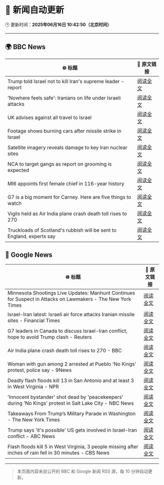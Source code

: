 # 🧠 新闻自动更新

🕒 更新时间：**2025年06月16日 10:42:50（北京时间）**

---

## 🌍 BBC News

| 🌐 标题 | 🔗 原文链接 |
|--------|-------------|
| Trump told Israel not to kill Iran's supreme leader - report | [阅读全文](https://www.bbc.com/news/articles/ckg7gl4zegyo) |
| 'Nowhere feels safe': Iranians on life under Israeli attacks | [阅读全文](https://www.bbc.com/news/articles/c8xgxdr01wro) |
| UK advises against all travel to Israel | [阅读全文](https://www.bbc.com/news/articles/c1kvk8jpy3vo) |
| Footage shows burning cars after missile strike in Israel | [阅读全文](https://www.bbc.com/news/videos/c8rermxkx75o) |
| Satellite imagery reveals damage to key Iran nuclear sites | [阅读全文](https://www.bbc.com/news/articles/c7808xvv737o) |
| NCA to target gangs as report on grooming is expected | [阅读全文](https://www.bbc.com/news/articles/c70601550rro) |
| MI6 appoints first female chief in 116-year history | [阅读全文](https://www.bbc.com/news/articles/czxyx04dv1wo) |
| G7 is a big moment for Carney. Here are five things to watch | [阅读全文](https://www.bbc.com/news/articles/clyg07jj17eo) |
| Vigils held as Air India plane crash death toll rises to 270 | [阅读全文](https://www.bbc.com/news/articles/c0575me7j82o) |
| Truckloads of Scotland's rubbish will be sent to England, experts say | [阅读全文](https://www.bbc.com/news/articles/c0r1de24pdgo) |

## 📰 Google News

| 🌐 标题 | 🔗 原文链接 |
|--------|-------------|
| Minnesota Shootings Live Updates: Manhunt Continues for Suspect in Attacks on Lawmakers - The New York Times | [阅读全文](https://news.google.com/rss/articles/CBMiekFVX3lxTE1JdGJvRWk3VEMxcTA3MUhXZ21kNVVpZllYcjNPR1JvMV9vaFZqWWp5eElvUm44b0p4QVhmalJTUUQydFV1YmpwN2E0dFNvQ0FaSXhJZGJ0Mi1zeDVEeHI2TkNNS0tYUVZNak9IOTB1aUJMZEd1T1NHMDR3?oc=5) |
| Israel-Iran latest: Israeli air force attacks Iranian missile sites - Financial Times | [阅读全文](https://news.google.com/rss/articles/CBMicEFVX3lxTFBqN2dXcEhVM2g4M2UyTnFndXd1WnJqVUNkRG1PSlA1UW03X1VaVmdyS05wZmRFalZqWTJmSTluZlNIZ2paTmxaN2V1MWQzYUl2eV9BQTRMWnRWcDZ0MjJ1cTRYYXd3SDJPOGh0ckQ1Y3Y?oc=5) |
| G7 leaders in Canada to discuss Israel-Iran conflict, hope to avoid Trump clash - Reuters | [阅读全文](https://news.google.com/rss/articles/CBMimwFBVV95cUxQc08wOUFrM09nYUFlYmQ3U0tuU2pqTlZpUjBSSkM1aVJSWk96bXFXQ0xuUFN0WUlDOUxVbnNnNkJOelh5dk9iTVZ0LTNZc2ViNUJDTG5qYXMtdGl6TWVJVktlQWJucG43RmRwQm9HY2EycVdQV0V1cVZhSU5qVUhjNW5BcXpVSV9pTmVfZko0R2l5bUtzWmh4NWZZMA?oc=5) |
| Air India plane crash death toll rises to 270 - BBC | [阅读全文](https://news.google.com/rss/articles/CBMiWkFVX3lxTE1FdEluMUxWbzNpcDBEZGJpU2VXSGtYaURDOVcxYVZyUVRuR202LUVwZVhKa2k0bVUtbXJnUHduMVdTUWNfU1FKTVNkNFM3VzdlaUpSYzNud3Z6Z9IBX0FVX3lxTFB5WUFsS3Uxc1k5OFJNTDBuVWJoVnVKYXZuc1RYVjU1cnpSMmxiLVJBVGJyb2hteGp4RU92QXpOY2Y4bE5qTVlIOGFrckVXUlNNOFZUNVJTQXk3WnpRMFFn?oc=5) |
| Woman with gun among 2 arrested at Pueblo 'No Kings' protest, police say - 9News | [阅读全文](https://news.google.com/rss/articles/CBMitgFBVV95cUxNVnRCVFRKWm50OGRaZjh3UnNINi1YMVVDQUR3bFFvTnFyU2YzUUVHWVgweXNvU0tEc3pRU0xBaWZLRF9wLWxQeTg5b0pKMjBhR015Y2EyR0M2c045TTBGRHdTZXI0eV9SbEFzMV9kRU43SFZWTUhuaThhdVZVZnBtZGxIaUVkbk1pUFJXRXFsVTF5T1FKdTBwQjVMb0JfbVFEczg3MGp0bnI1dUpfVGdWN3lOeU1jUQ?oc=5) |
| Deadly flash floods kill 13 in San Antonio and at least 3 in West Virginia - NPR | [阅读全文](https://news.google.com/rss/articles/CBMilAFBVV95cUxOYUdHeVBjaDgxU25HTXhZNmFQamJhYURJT1dLbE02UWFkYVAtbG5xYnF2Q2NIazNmcWJ4elVlVlB4Z2g3Tm1GSlA3Rm9COExHMmNTUVYydWwwcXRjOEFWWGt2clNjWW1wdW5NVnQwakcyU21rWmwyUWd4cjhEU0lrcjJoM25FbkNKMkl0TUlzNkpPRE9x?oc=5) |
| 'Innocent bystander' shot dead by 'peacekeepers' during 'No Kings' protest in Salt Lake City - NBC News | [阅读全文](https://news.google.com/rss/articles/CBMiugFBVV95cUxQajN6V3ZhU0dWcERoQ0tSeXVZVExucEt5S1ZHRkZFZDR5NnhGQ18tTlNaeUhNQWJ1NklQZldkU3dObTFVQ0RfaE1jdHpibDBobV80MkgxYm5HYmdZZ1FMb0hqNDk1UzJGMk1TN0Rkb3RMWExUTlFtREhCMlVVbmRkOXVVVF9WaUdfeVRsSWRsUXM3eExWam90RVZzcUdMbmtoQlg3ejVNX3Y3MzBkWjB4OGNOQVd5Wi16X3fSAVZBVV95cUxPeGpYZkZYc1drTG5GVUlySFFWYmlTaXVKSWR6U0l0NjdpNXU2cDVvNjhRbjZxellXVkJWM1dOQWp1UWJYY0pkSkVZMGRsUnVQN09uOTFVZw?oc=5) |
| Takeaways From Trump’s Military Parade in Washington - The New York Times | [阅读全文](https://news.google.com/rss/articles/CBMiiwFBVV95cUxOVG82dHZHZU1zYzZReV9fTHcycGVDVGJmcF96TlVKem9mWEd2SV8za3ZraFlkcjVSNVpkV3VxQ0p5dmVtR1dGVGRiTjcxUEtlcGZYdHk3RzlocnF2RG5LNU50OFZvSlpIVXJwOW5rU0FHVEhPU0JXajF4X1N2WHdrVXhhWk9DYWFFRU5n?oc=5) |
| Trump says 'it's possible' US gets involved in Israel-Iran conflict - ABC News | [阅读全文](https://news.google.com/rss/articles/CBMimgFBVV95cUxOQWd5SU5DVzRNVFQ0cWxfWU1PVzJtN0xoc1AtdmFfajRtc1Rja3RmbElEWFVKdk1nQm9zVklac285dUZxVFYyMWRsR3locWVZOUhyeTBaNUtpV0R0ZHJvcjB6WVhrbGcxNTNfbFlrMU5maU40UHBaM3lERVZhRW45UGhNbUcxaG1OZllVdDBETC1fY1NkN2FKX21B0gGfAUFVX3lxTE5QLThDUGxXUzJHZGNkZ00wWU5PQnB5RU1GYWFfOWZ2TGtfWFRFZnBWV1FoUzQtVmNWblB6TjVaWGgzUGYzY0R6Z1dJUmtvWmk0ZzFWRG5KRnBzOVoySkcyTUxFSlR2VkFxeGkxcGRmTkdibUdTVWJsZHBkejNfTU42OGlndnFLc3QyUHk5XzJZU05yUnhOWU1JR2tveHNsWQ?oc=5) |
| Flash floods kill 5 in West Virginia, 3 people missing after inches of rain fell in 30 minutes - CBS News | [阅读全文](https://news.google.com/rss/articles/CBMic0FVX3lxTE1ZYWNHUWVFYVZMUjZkWDFpLWc3c3hTQUN0c1I1VEFreEhvYlZSVVp4N1lyN0JSaGpLSmV4dXRhN0pRVF9jSmR1WWtCeVl3d19XRjM5QU85dTNJUm1WQkRORVhoZldPWkJnXzFtTURvNkRnemPSAXhBVV95cUxQeElzelBzalg2V1VTQTdFTmhXRkU0STlVa0ZNRTB1dW9idHA1SW5OMVRqZkFUam9YMGRrVFZRdzE4c0wzQXE5LXJiWWpaQWUxTy1WVFpqd0UxLTNESW51Sm4zQXU4ZDFxSGRQdEhndjd4VkViTHdic18?oc=5) |

---
> 本页面内容来自公开的 BBC 和 Google 新闻 RSS 源，每 10 分钟自动更新。